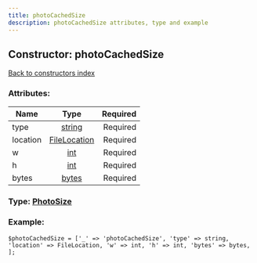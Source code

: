 ```yaml
---
title: photoCachedSize
description: photoCachedSize attributes, type and example
---
```

## Constructor: photoCachedSize  
[Back to constructors index](index.md)



### Attributes:

| Name     |    Type       | Required |
|----------|:-------------:|---------:|
|type|[string](../types/string.md) | Required|
|location|[FileLocation](../types/FileLocation.md) | Required|
|w|[int](../types/int.md) | Required|
|h|[int](../types/int.md) | Required|
|bytes|[bytes](../types/bytes.md) | Required|



### Type: [PhotoSize](../types/PhotoSize.md)


### Example:

```
$photoCachedSize = ['_' => 'photoCachedSize', 'type' => string, 'location' => FileLocation, 'w' => int, 'h' => int, 'bytes' => bytes, ];
```